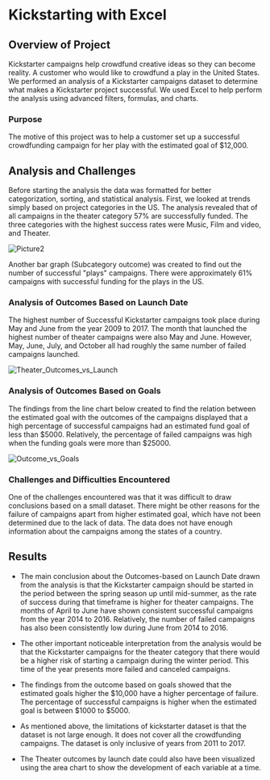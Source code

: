 # Kickstarting with Excel


## Overview of Project
Kickstarter campaigns help crowdfund creative ideas so they can become reality. A customer who would like to crowdfund a play in the United States. We performed an analysis of a Kickstarter campaigns dataset to determine what makes a Kickstarter project successful. We used Excel to help perform the analysis using advanced filters, formulas, and charts. 


### Purpose

The motive of this project was to help a customer set up a successful crowdfunding campaign for her play with the estimated goal of $12,000. 


## Analysis and Challenges

Before starting the analysis the data was formatted for better categorization, sorting, and statistical analysis. First, we looked at trends simply based on project categories in the US. The analysis revealed that of all campaigns in the theater category 57% are successfully funded. The three categories with the highest success rates were Music, Film and video, and Theater.


![Picture2](https://user-images.githubusercontent.com/79213116/114758489-05b78580-9d2b-11eb-9cfb-ed5faa58daa3.png)



Another bar graph (Subcategory outcome) was created to find out the number of successful "plays" campaigns. There were approximately 61% campaigns with successful funding for the plays in the US.


### Analysis of Outcomes Based on Launch Date
The highest number of Successful Kickstarter campaigns took place during May and June from the year 2009 to 2017. The month that launched the highest number of theater campaigns were also May and June. However, May, June, July, and October all had roughly the same number of failed campaigns launched.

![Theater_Outcomes_vs_Launch](https://user-images.githubusercontent.com/79213116/115122680-398ee700-9f87-11eb-8a56-8967b6e8ef7e.png)


### Analysis of Outcomes Based on Goals
The findings from the line chart below created to find the relation between the estimated goal with the outcomes of the campaigns displayed that a high percentage of successful campaigns had an estimated fund goal of less than $5000. Relatively, the percentage of failed campaigns was high when the funding goals were more than $25000.

![Outcome_vs_Goals](https://user-images.githubusercontent.com/79213116/115122997-f7ff3b80-9f88-11eb-97e8-1b249ba3e765.png)

### Challenges and Difficulties Encountered

One of the challenges encountered was that it was difficult to draw conclusions based on a small dataset. There might be other reasons for the failure of campaigns apart from higher estimated goal, which have not been determined due to the lack of data. The data does not have enough information about the campaigns among the states of a country.

## Results

- The main conclusion about the Outcomes-based on Launch Date drawn from the analysis is that the Kickstarter campaign should be started in the period between the spring season up until mid-summer, as the rate of success during that timeframe is higher for theater campaigns. The months of April to June have shown consistent successful campaigns from the year 2014 to 2016. Relatively, the number of failed campaigns has also been consistently low during June from 2014 to 2016.

- The other important noticeable interpretation from the analysis would be that the Kickstarter campaigns for the theater category that there would be a higher risk of starting a campaign during the winter period.
This time of the year presents more failed and canceled campaigns.

- The findings from the outcome based on goals showed that the estimated goals higher the $10,000 have a higher percentage of failure. The percentage of successful campaigns is higher when the estimated goal is between $1000 to $5000.

- As mentioned above, the limitations of kickstarter dataset is that the dataset is not large enough. It does not cover all the crowdfunding campaigns. The dataset is only inclusive of years from 2011 to 2017. 

- The Theater outcomes by launch date could also have been visualized using the area chart to show the development of each variable at a time.
